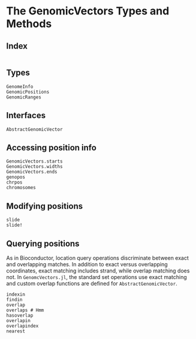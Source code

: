 # The GenomicVectors Types and Methods

## Index

```@index
```

## Types
```@docs
GenomeInfo
GenomicPositions
GenomicRanges
```

## Interfaces
```@docs
AbstractGenomicVector
```

## Accessing position info
```@docs
GenomicVectors.starts
GenomicVectors.widths
GenomicVectors.ends
genopos
chrpos
chromosomes
```

## Modifying positions
```@docs
slide
slide!
```

## Querying positions
As in Bioconductor, location query operations discriminate between exact and overlapping matches. In
addition to exact versus overlapping coordinates, exact matching includes strand, while overlap matching
does not. In `GenomcVectors.jl`, the standard set operations use exact matching and custom overlap
functions are defined for `AbstractGenomicVector`.

```@docs
indexin
findin
overlap
overlaps # Hmm
hasoverlap
overlapin
overlapindex
nearest
```
